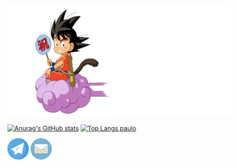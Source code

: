 <img src="https://github.com/k4k4rot0/k4k4rot0/blob/main/github/gokunuvem.png"  height="250" />

[![Anurag's GitHub stats](https://github-readme-stats.vercel.app/api?username=k4k4rot0&line_height=20)](https://github.com/k4k4rot0/k4k4rot0)
[![Top Langs paulo](https://github-readme-stats.vercel.app/api/top-langs/?username=k4k4rot0&layout=compact)](https://github.com/k4k4rot0/k4k4rot0)

[![Telegram](https://github.com/k4k4rot0/k4k4rot0/blob/main/github/telegram.png)](http://t.me/k4k4rot0)
[![Protonmail](https://github.com/k4k4rot0/k4k4rot0/blob/main/github/emaill.png)](mailto:k4k4rot0@protonmail.com)



